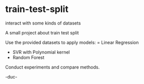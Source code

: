 # train-test-split
interact with some kinds of datasets

A small project about train test split 

Use the provided datasets to apply models: 
= Linear Regression
- SVR with Polynomial kernel
- Random Forest

Conduct experiments and compare methods.

-duc-
